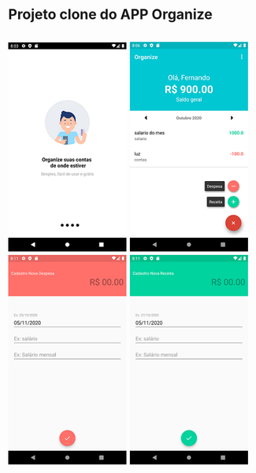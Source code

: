 # Projeto clone do APP Organize

<h1>
  <img alt="NextLevelWeek" title="#NextLevelWeek" src="./prints/img_1.png" />
  <img alt="NextLevelWeek" title="#NextLevelWeek" src="./prints/img_3.png" />
  <img alt="NextLevelWeek" title="#NextLevelWeek" src="./prints/img_4.png" />
  <img alt="NextLevelWeek" title="#NextLevelWeek" src="./prints/img_5.png" />
</h1>